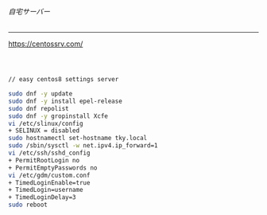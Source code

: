 ###### 自宅サーバー
---
https://centossrv.com/

```
```

```
```

```
```

```.sh
// easy centos8 settings server

sudo dnf -y update
sudo dnf -y install epel-release
sudo dnf repolist
sudo dnf -y gropinstall Xcfe
vi /etc/slinux/config
+ SELINUX = disabled
sudo hostnamectl set-hostname tky.local
sudo /sbin/sysctl -w net.ipv4.ip_forward=1
vi /etc/ssh/sshd_config
+ PermitRootLogin no
+ PermitEmptyPasswords no
vi /etc/gdm/custom.conf
+ TimedLoginEnable=true
+ TimedLogin=username
+ TimedLoginDelay=3
sudo reboot
```

```
```

